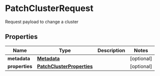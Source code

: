 

# PatchClusterRequest

Request payload to change a cluster
## Properties

| Name | Type | Description | Notes |
| ------------ | ------------- | ------------- | ------------- |
| **metadata** | [**Metadata**](Metadata.md) |  |  [optional] |
| **properties** | [**PatchClusterProperties**](PatchClusterProperties.md) |  |  [optional] |


